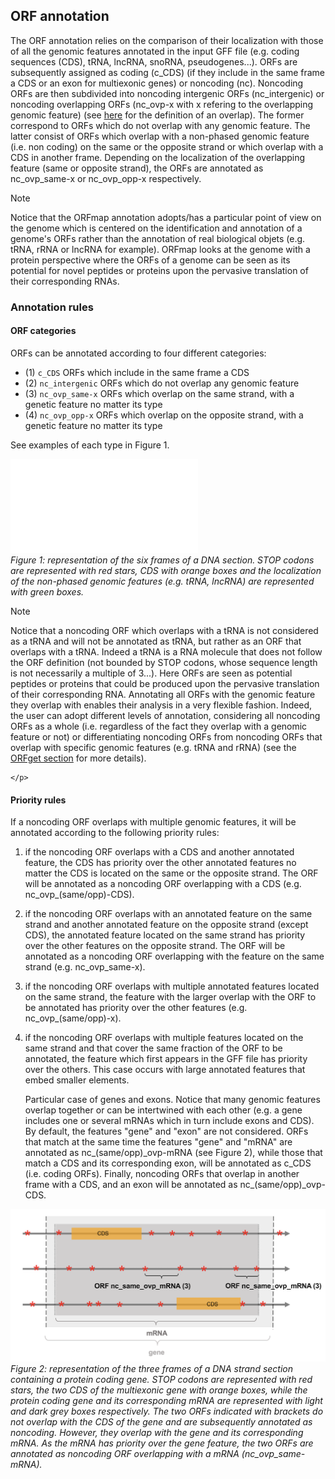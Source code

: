 ## ORF annotation

The ORF annotation relies on the comparison of their localization
with those of all the genomic features annotated in the input GFF 
file (e.g. coding sequences (CDS), tRNA, lncRNA, snoRNA, 
pseudogenes...). ORFs are subsequently assigned as coding (c_CDS)
(if they include in the same frame a CDS or an exon for multiexonic 
genes) or noncoding (nc). Noncoding ORFs are then subdivided into 
noncoding intergenic ORFs (nc_intergenic) or noncoding overlapping
ORFs (nc_ovp-x with x refering to the overlapping genomic feature)
(see [here](./orfmap_overlap.md) for the definition of an overlap).
The former correspond to ORFs which do not overlap with any 
genomic feature. The latter consist of ORFs
which overlap with a non-phased genomic feature (i.e. non coding) 
on the same or the opposite
strand or which overlap with a CDS in another frame. 
Depending on the localization of the overlapping feature (same or
opposite strand), the ORFs are annotated as nc_ovp_same-x or 
nc_ovp_opp-x respectively.


<div class="admonition note">
    <p class="first admonition-title">
        Note
    </p>
    <p class="last">
Notice that the ORFmap annotation adopts/has a particular point of
view on the genome which is centered on the identification and
annotation of a genome's ORFs rather than the annotation of 
real biological objets (e.g. tRNA, rRNA or lncRNA for example). 
ORFmap looks at the genome with a protein perspective where
the ORFs of a genome can be seen as its potential for novel peptides or 
proteins upon the pervasive translation of their corresponding RNAs.
</p>
</div>


### Annotation rules

#### ORF categories 
ORFs can be annotated according to four different categories:

* (1) `c_CDS` ORFs which include in the same frame a CDS 
* (2) `nc_intergenic` ORFs which do not overlap any genomic feature 
* (3) `nc_ovp_same-x` ORFs which overlap on the same strand, with a genetic feature no matter 
  its type
* (4) `nc_ovp_opp-x` ORFs which overlap on the opposite strand, with a genetic feature no matter 
  its type
  
See examples of each type in Figure 1.

 ![Examples_of_ORFs](./img/mapping/orf_annotation.pdf)<br>
<em>Figure 1: representation of the six frames of a DNA section. STOP codons
are represented with red stars, CDS with orange boxes and 
 the localization of the non-phased genomic features 
 (e.g. tRNA, lncRNA) are represented with green boxes. </em>


<div class="admonition note">
    <p class="first admonition-title">
        Note
    </p>
    <p class="last">
       Notice that a noncoding ORF which overlaps with a tRNA is not 
considered as a tRNA and will not be annotated as tRNA, but rather
as an ORF that overlaps with a tRNA. Indeed a tRNA is a RNA 
molecule that does not follow the ORF definition (not bounded by STOP 
codons, whose sequence length is not necessarily a multiple of 3...).
Here ORFs are seen as potential peptides or proteins that could be 
produced upon the pervasive translation of their corresponding RNA.
Annotating all ORFs with the genomic feature they overlap with 
enables their analysis in a very flexible fashion.
Indeed, the user can adopt different levels of annotation, 
considering all noncoding ORFs as a whole (i.e. regardless of the fact they
overlap with a genomic feature or not) or differentiating noncoding ORFs
from noncoding ORFs that overlap with specific genomic features (e.g. 
tRNA and rRNA) (see the <a href="./orfget_run.html">ORFget section</a>  
for more details).

    </p>
</div>

#### Priority rules

If a noncoding ORF overlaps with multiple genomic features, 
it will be annotated according to the following priority rules:


 1. if the noncoding ORF overlaps with a CDS and another annotated 
    feature, the CDS has priority over the other annotated features
    no matter the CDS is located on the same or the opposite strand.
    The ORF will be annotated as a noncoding ORF overlapping with 
    a CDS (e.g. nc_ovp_(same/opp)-CDS).
    


2. if the noncoding ORF overlaps with an annotated feature on the 
   same strand and another annotated feature on the opposite 
   strand (except CDS), the annotated feature located on the same strand
   has priority over the other features on the opposite
   strand. The ORF will be annotated as a noncoding ORF overlapping 
   with the feature on the same strand (e.g. nc_ovp_same-x).

3. if the noncoding ORF overlaps with multiple annotated features
   located on the same strand, the feature with the larger overlap
   with the ORF to be annotated has priority over the other features
   (e.g. nc_ovp_(same/opp)-x).
   
4. if the noncoding ORF overlaps with multiple features located on the 
same strand and that cover the same fraction of the ORF to be 
   annotated, the feature which first appears in the GFF file has
   priority over the others. This case occurs with large annotated 
   features that embed smaller elements. 
   

   Particular case of genes and exons. Notice that many genomic 
   features overlap together or can be intertwined with each other 
   (e.g. a gene includes
   one or several mRNAs which in turn include exons and CDS). By default, 
the features "gene" and "exon" are not considered. ORFs that
match at the same time the features "gene" and "mRNA" are annotated
as nc_(same/opp)\_ovp-mRNA (see Figure 2), while those that match a CDS
and its corresponding exon, will be annotated as c_CDS (i.e. coding 
   ORFs). Finally, noncoding ORFs that overlap in another frame with 
   a CDS, and an exon will be annotated as nc_(same/opp)\_ovp-CDS.
   


 ![priority_gene_vs_mRNA](./img/mapping/priority_gene_vs_mRNA.png)<br>
<em>Figure 2: representation of the three frames of a DNA strand section 
 containing a protein coding gene. 
 STOP codons are represented with red stars, 
 the two CDS of the multiexonic gene with orange boxes, while 
 the protein coding gene and its corresponding mRNA are 
 represented with light and dark grey boxes respectively.
The two ORFs indicated with brackets do not overlap with the CDS
 of the gene and are subsequently annotated as noncoding. However,
 they overlap with the gene and its corresponding mRNA. As the mRNA has priority
over the gene feature, the two ORFs are annotated as noncoding ORF
overlapping with a mRNA (nc_ovp_same-mRNA).
 </em>

